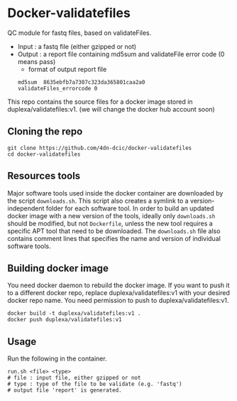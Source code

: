 # Docker-validatefiles


QC module for fastq files, based on validateFiles.
* Input : a fastq file (either gzipped or not)
* Output : a report file containing md5sum and validateFile error code (0 means pass)
    * format of output report file
    ```
    md5sum	8635ebfb7a7307c323da365801caa2a0
    validateFiles_errorcode	0
    ```

This repo contains the source files for a docker image stored in duplexa/validatefiles:v1. (we will change the docker hub account soon)


## Cloning the repo
```
git clone https://github.com/4dn-dcic/docker-validatefiles
cd docker-validatefiles
```

## Resources tools
Major software tools used inside the docker container are downloaded by the script `downloads.sh`. This script also creates a symlink to a version-independent folder for each software tool. In order to build an updated docker image with a new version of the tools, ideally only `downloads.sh` should be modified, but not `Dockerfile`, unless the new tool requires a specific APT tool that need to be downloaded. 
The `downloads.sh` file also contains comment lines that specifies the name and version of individual software tools.


## Building docker image
You need docker daemon to rebuild the docker image. If you want to push it to a different docker repo, replace duplexa/validatefiles:v1 with your desired docker repo name. You need permission to push to duplexa/validatefiles:v1.
```
docker build -t duplexa/validatefiles:v1 .
docker push duplexa/validatefiles:v1
```

## Usage
Run the following in the container.
```
run.sh <file> <type>
# file : input file, either gzipped or not
# type : type of the file to be validate (e.g. 'fastq')
# output file 'report' is generated.
```
